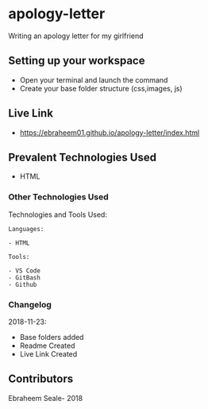 # apology-letter

Writing an apology letter for my girlfriend


## Setting up your workspace

- Open your terminal and launch the command 
- Create your base folder structure (css,images, js)

## Live Link

- https://ebraheem01.github.io/apology-letter/index.html

## Prevalent Technologies Used

 - HTML
 

### Other Technologies Used

Technologies and Tools Used:

```
Languages:

- HTML

```
```
Tools:

- VS Code
- GitBash
- Github

```

### Changelog

2018-11-23:
- Base folders added
- Readme Created
- Live Link Created

## Contributors

Ebraheem Seale- 2018
